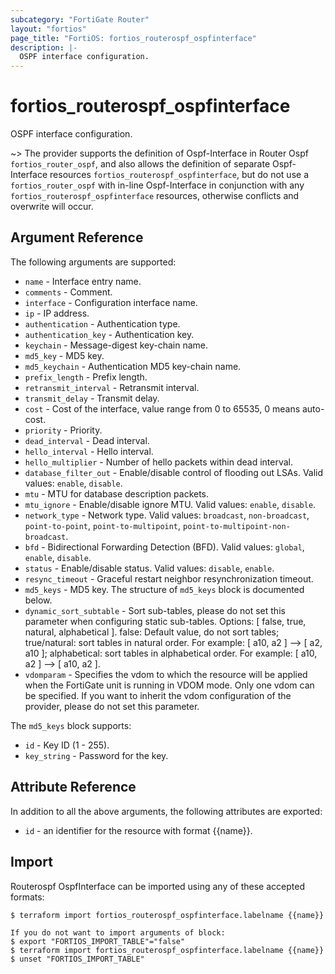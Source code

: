 ```yaml
---
subcategory: "FortiGate Router"
layout: "fortios"
page_title: "FortiOS: fortios_routerospf_ospfinterface"
description: |-
  OSPF interface configuration.
---
```


# fortios_routerospf_ospfinterface
OSPF interface configuration.

~> The provider supports the definition of Ospf-Interface in Router Ospf `fortios_router_ospf`, and also allows the definition of separate Ospf-Interface resources `fortios_routerospf_ospfinterface`, but do not use a `fortios_router_ospf` with in-line Ospf-Interface in conjunction with any `fortios_routerospf_ospfinterface` resources, otherwise conflicts and overwrite will occur.



## Argument Reference

The following arguments are supported:

* `name` - Interface entry name.
* `comments` - Comment.
* `interface` - Configuration interface name.
* `ip` - IP address.
* `authentication` - Authentication type.
* `authentication_key` - Authentication key.
* `keychain` - Message-digest key-chain name.
* `md5_key` - MD5 key.
* `md5_keychain` - Authentication MD5 key-chain name.
* `prefix_length` - Prefix length.
* `retransmit_interval` - Retransmit interval.
* `transmit_delay` - Transmit delay.
* `cost` - Cost of the interface, value range from 0 to 65535, 0 means auto-cost.
* `priority` - Priority.
* `dead_interval` - Dead interval.
* `hello_interval` - Hello interval.
* `hello_multiplier` - Number of hello packets within dead interval.
* `database_filter_out` - Enable/disable control of flooding out LSAs. Valid values: `enable`, `disable`.
* `mtu` - MTU for database description packets.
* `mtu_ignore` - Enable/disable ignore MTU. Valid values: `enable`, `disable`.
* `network_type` - Network type. Valid values: `broadcast`, `non-broadcast`, `point-to-point`, `point-to-multipoint`, `point-to-multipoint-non-broadcast`.
* `bfd` - Bidirectional Forwarding Detection (BFD). Valid values: `global`, `enable`, `disable`.
* `status` - Enable/disable status. Valid values: `disable`, `enable`.
* `resync_timeout` - Graceful restart neighbor resynchronization timeout.
* `md5_keys` - MD5 key. The structure of `md5_keys` block is documented below.
* `dynamic_sort_subtable` - Sort sub-tables, please do not set this parameter when configuring static sub-tables. Options: [ false, true, natural, alphabetical ]. false: Default value, do not sort tables; true/natural: sort tables in natural order. For example: [ a10, a2 ] --> [ a2, a10 ]; alphabetical: sort tables in alphabetical order. For example: [ a10, a2 ] --> [ a10, a2 ].
* `vdomparam` - Specifies the vdom to which the resource will be applied when the FortiGate unit is running in VDOM mode. Only one vdom can be specified. If you want to inherit the vdom configuration of the provider, please do not set this parameter.

The `md5_keys` block supports:

* `id` - Key ID (1 - 255).
* `key_string` - Password for the key.


## Attribute Reference

In addition to all the above arguments, the following attributes are exported:
* `id` - an identifier for the resource with format {{name}}.

## Import

Routerospf OspfInterface can be imported using any of these accepted formats:
```
$ terraform import fortios_routerospf_ospfinterface.labelname {{name}}

If you do not want to import arguments of block:
$ export "FORTIOS_IMPORT_TABLE"="false"
$ terraform import fortios_routerospf_ospfinterface.labelname {{name}}
$ unset "FORTIOS_IMPORT_TABLE"
```
